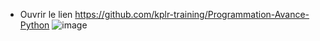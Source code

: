 - Ouvrir le lien  https://github.com/kplr-training/Programmation-Avance-Python
![image](https://user-images.githubusercontent.com/123748165/222988853-ca8e4c91-aea1-4ff6-ba08-30ce68fa7d1d.png)

